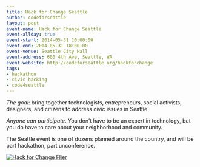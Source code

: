 ```yaml
---
title: Hack for Change Seattle
author: codeforseattle
layout: post
event-name: Hack for Change Seattle
event-allday: true  
event-start: 2014-05-31 10:00:00  
event-end: 2014-05-31 18:00:00  
event-venue: Seattle City Hall
event-address: 600 4th Ave, Seattle, WA
event-website: http://codeforseattle.org/hackforchange
tags:
- hackathon
- civic hacking
- code4seattle
---
```


*The goal*: bring together technologists, entrepreneurs, social activists, designers, and citizens to address civic issues in Seattle.

*Anyone can participate*. You don’t have to be an expert in technology, but you do have to care about your neighborhood and community.

The Seattle event is one of dozens planned around the country, and will be part hackathon, part unconference.

[![Hack for Change Flier](http://codeforseattle.org/images/hfc-2014/hackforchange-2014-flier.png)](http://codeforseattle.org/hackforchange)


